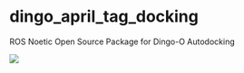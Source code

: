 # dingo_april_tag_docking
ROS Noetic Open Source Package for Dingo-O Autodocking 

![](https://github.com/dingo_april_tag_docking/gazebo_test/media/poc.gif)
